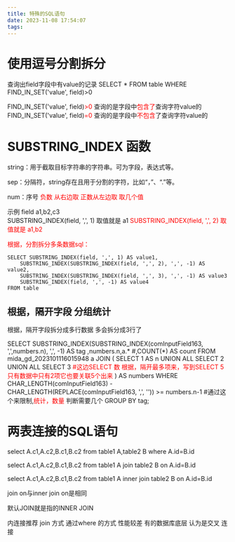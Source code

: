 ```yaml
---
title: 特殊的SQL语句
date: 2023-11-08 17:54:07
tags:
---
```


# 使用逗号分割拆分

查询出field字段中有value的记录
SELECT * FROM table WHERE FIND_IN_SET('value', field)>0
    
 FIND_IN_SET('value', field)<font color=Red>>0</font>  查询的是字段中<font color=Red>包含了</font>查询字符value的
 FIND_IN_SET('value', field)<font color=Red>=0</font>   查询的是字段中<font color=Red>不包含</font>了查询字符value的
 
 
 
# SUBSTRING_INDEX 函数
 
 
 
string：用于截取目标字符串的字符串。可为字段，表达式等。

sep：分隔符，string存在且用于分割的字符，比如“，”、“.”等。

num：序号 <font color=Red>负数 从右边取   正数从左边取 取几个值</font>
 
示例 field  a1,b2,c3  
SUBSTRING_INDEX(field, ',', 1) 取值就是 a1
<font color=Red>SUBSTRING_INDEX(field, ',', 2) 取值就是 a1,b2</font>

<font color=Red>根据，分割拆分多条数据sql：</font>

    SELECT SUBSTRING_INDEX(field, ',', 1) AS value1,
        SUBSTRING_INDEX(SUBSTRING_INDEX(field, ',', 2), ',', -1) AS value2,
        SUBSTRING_INDEX(SUBSTRING_INDEX(field, ',', 3), ',', -1) AS value3
        SUBSTRING_INDEX(field, ',', -1) AS value4
    FROM table
 
## 根据，隔开字段 分组统计


根据，隔开字段拆分成多行数据 多会拆分成3行了

SELECT SUBSTRING_INDEX(SUBSTRING_INDEX(comInputField163, ',',numbers.n), ',', -1) AS tag ,numbers.n,a.*
      #,COUNT(*) AS count
FROM mida_gd_2023101116015948 a
JOIN (
  SELECT 1 AS n UNION ALL SELECT 2 UNION ALL SELECT 3                                   <font color=Red>#这边SELECT 数 根据，隔开最多项来，写到SELECT 5只有数据中只有2项它也要关联5个出来</font>
) AS numbers
WHERE CHAR_LENGTH(comInputField163) - CHAR_LENGTH(REPLACE(comInputField163, ',', '')) >= numbers.n-1  #通过这个来限制,<font color=Red>统计，数量</font> 判断需要几个
GROUP BY tag;
 
 
# 两表连接的SQL语句



select A.c1,A.c2,B.c1,B.c2
from table1 A,table2 B
where A.id=B.id

select A.c1,A.c2,B.c1,B.c2
from table1 A join table2 B
on A.id=B.id

select A.c1,A.c2,B.c1,B.c2
from table1 A inner join table2 B
on A.id=B.id


join on与inner join on是相同

默认JOIN就是指的INNER JOIN

内连接推荐 join 方式 通过where 的方式 性能较差
有的数据库底层 认为是交叉 连接

